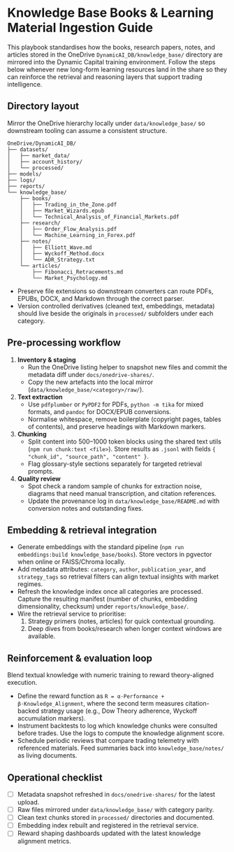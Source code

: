 # Knowledge Base Books & Learning Material Ingestion Guide

This playbook standardises how the books, research papers, notes, and articles
stored in the OneDrive `DynamicAI_DB/knowledge_base/` directory are mirrored
into the Dynamic Capital training environment. Follow the steps below whenever
new long-form learning resources land in the share so they can reinforce the
retrieval and reasoning layers that support trading intelligence.

## Directory layout

Mirror the OneDrive hierarchy locally under `data/knowledge_base/` so downstream
tooling can assume a consistent structure.

```text
OneDrive/DynamicAI_DB/
├── datasets/
│   ├── market_data/
│   ├── account_history/
│   └── processed/
├── models/
├── logs/
├── reports/
└── knowledge_base/
    ├── books/
    │   ├── Trading_in_the_Zone.pdf
    │   ├── Market_Wizards.epub
    │   └── Technical_Analysis_of_Financial_Markets.pdf
    ├── research/
    │   ├── Order_Flow_Analysis.pdf
    │   └── Machine_Learning_in_Forex.pdf
    ├── notes/
    │   ├── Elliott_Wave.md
    │   ├── Wyckoff_Method.docx
    │   └── ADR_Strategy.txt
    └── articles/
        ├── Fibonacci_Retracements.md
        └── Market_Psychology.md
```

- Preserve file extensions so downstream converters can route PDFs, EPUBs, DOCX,
  and Markdown through the correct parser.
- Version controlled derivatives (cleaned text, embeddings, metadata) should
  live beside the originals in `processed/` subfolders under each category.

## Pre-processing workflow

1. **Inventory & staging**
   - Run the OneDrive listing helper to snapshot new files and commit the
     metadata diff under `docs/onedrive-shares/`.
   - Copy the new artefacts into the local mirror
     (`data/knowledge_base/<category>/raw/`).
2. **Text extraction**
   - Use `pdfplumber` or `PyPDF2` for PDFs, `python -m tika` for mixed formats,
     and `pandoc` for DOCX/EPUB conversions.
   - Normalise whitespace, remove boilerplate (copyright pages, tables of
     contents), and preserve headings with Markdown markers.
3. **Chunking**
   - Split content into 500–1000 token blocks using the shared text utils
     (`npm run chunk:text <file>`). Store results as `.jsonl` with fields
     `{ "chunk_id", "source_path", "content" }`.
   - Flag glossary-style sections separately for targeted retrieval prompts.
4. **Quality review**
   - Spot check a random sample of chunks for extraction noise, diagrams that
     need manual transcription, and citation references.
   - Update the provenance log in `data/knowledge_base/README.md` with
     conversion notes and outstanding fixes.

## Embedding & retrieval integration

- Generate embeddings with the standard pipeline
  (`npm run embeddings:build knowledge_base/books`). Store vectors in pgvector
  when online or FAISS/Chroma locally.
- Add metadata attributes: `category`, `author`, `publication_year`, and
  `strategy_tags` so retrieval filters can align textual insights with market
  regimes.
- Refresh the knowledge index once all categories are processed. Capture the
  resulting manifest (number of chunks, embedding dimensionality, checksum)
  under `reports/knowledge_base/`.
- Wire the retrieval service to prioritise:
  1. Strategy primers (notes, articles) for quick contextual grounding.
  2. Deep dives from books/research when longer context windows are available.

## Reinforcement & evaluation loop

Blend textual knowledge with numeric training to reward theory-aligned
execution.

- Define the reward function as `R = α·Performance + β·Knowledge_Alignment`,
  where the second term measures citation-backed strategy usage (e.g., Dow
  Theory adherence, Wyckoff accumulation markers).
- Instrument backtests to log which knowledge chunks were consulted before
  trades. Use the logs to compute the knowledge alignment score.
- Schedule periodic reviews that compare trading telemetry with referenced
  materials. Feed summaries back into `knowledge_base/notes/` as living
  documents.

## Operational checklist

- [ ] Metadata snapshot refreshed in `docs/onedrive-shares/` for the latest
      upload.
- [ ] Raw files mirrored under `data/knowledge_base/` with category parity.
- [ ] Clean text chunks stored in `processed/` directories and documented.
- [ ] Embedding index rebuilt and registered in the retrieval service.
- [ ] Reward shaping dashboards updated with the latest knowledge alignment
      metrics.
